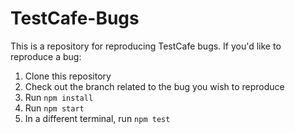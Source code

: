 # TestCafe-Bugs

This is a repository for reproducing TestCafe bugs. If you'd like to reproduce a bug:

1. Clone this repository
1. Check out the branch related to the bug you wish to reproduce
1. Run `npm install`
1. Run `npm start`
1. In a different terminal, run `npm test`
